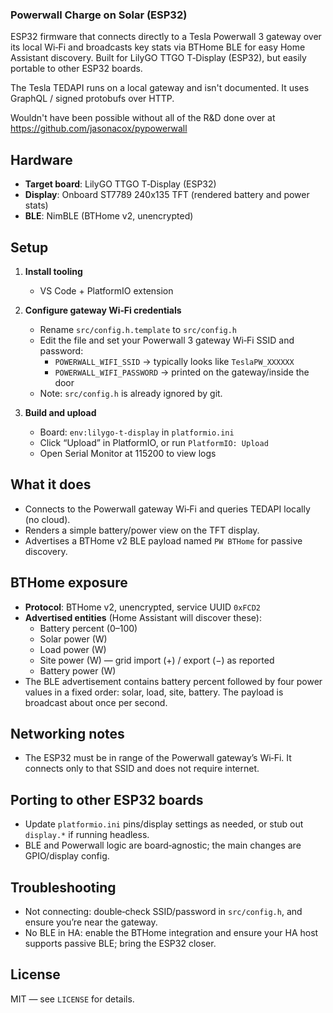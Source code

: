 ### Powerwall Charge on Solar (ESP32)

ESP32 firmware that connects directly to a Tesla Powerwall 3 gateway over its local Wi‑Fi and broadcasts key stats via BTHome BLE for easy Home Assistant discovery. Built for LilyGO TTGO T‑Display (ESP32), but easily portable to other ESP32 boards.

The Tesla TEDAPI runs on a local gateway and isn't documented.  It uses GraphQL / signed protobufs over HTTP.  

Wouldn't have been possible without all of the R&D done over at https://github.com/jasonacox/pypowerwall

## Hardware
- **Target board**: LilyGO TTGO T‑Display (ESP32)
- **Display**: Onboard ST7789 240x135 TFT (rendered battery and power stats)
- **BLE**: NimBLE (BTHome v2, unencrypted)

## Setup
1) **Install tooling**
   - VS Code + PlatformIO extension

2) **Configure gateway Wi‑Fi credentials**
   - Rename `src/config.h.template` to `src/config.h`
   - Edit the file and set your Powerwall 3 gateway Wi‑Fi SSID and password:
     - `POWERWALL_WIFI_SSID` → typically looks like `TeslaPW_XXXXXX`
     - `POWERWALL_WIFI_PASSWORD` → printed on the gateway/inside the door
   - Note: `src/config.h` is already ignored by git.

3) **Build and upload**
   - Board: `env:lilygo-t-display` in `platformio.ini`
   - Click “Upload” in PlatformIO, or run `PlatformIO: Upload`
   - Open Serial Monitor at 115200 to view logs

## What it does
- Connects to the Powerwall gateway Wi‑Fi and queries TEDAPI locally (no cloud).
- Renders a simple battery/power view on the TFT display.
- Advertises a BTHome v2 BLE payload named `PW BTHome` for passive discovery.

## BTHome exposure
- **Protocol**: BTHome v2, unencrypted, service UUID `0xFCD2`
- **Advertised entities** (Home Assistant will discover these):
  - Battery percent (0–100)
  - Solar power (W)
  - Load power (W)
  - Site power (W) — grid import (+) / export (−) as reported
  - Battery power (W)
- The BLE advertisement contains battery percent followed by four power values in a fixed order: solar, load, site, battery. The payload is broadcast about once per second.

## Networking notes
- The ESP32 must be in range of the Powerwall gateway’s Wi‑Fi. It connects only to that SSID and does not require internet.

## Porting to other ESP32 boards
- Update `platformio.ini` pins/display settings as needed, or stub out `display.*` if running headless.
- BLE and Powerwall logic are board‑agnostic; the main changes are GPIO/display config.

## Troubleshooting
- Not connecting: double‑check SSID/password in `src/config.h`, and ensure you’re near the gateway.
- No BLE in HA: enable the BTHome integration and ensure your HA host supports passive BLE; bring the ESP32 closer.

## License
MIT — see `LICENSE` for details.
